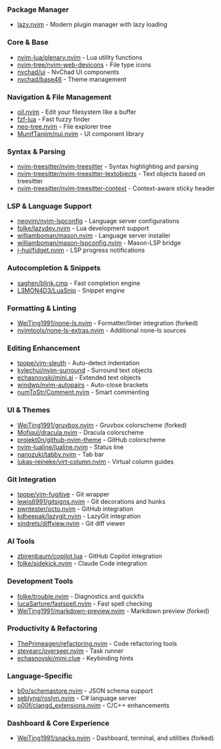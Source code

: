 ### **Package Manager**
- [lazy.nvim](https://github.com/folke/lazy.nvim) - Modern plugin manager with lazy loading

### **Core & Base**
- [nvim-lua/plenary.nvim](https://github.com/nvim-lua/plenary.nvim) - Lua utility functions
- [nvim-tree/nvim-web-devicons](https://github.com/nvim-tree/nvim-web-devicons) - File type icons
- [nvchad/ui](https://github.com/nvchad/ui) - NvChad UI components
- [nvchad/base46](https://github.com/nvchad/base46) - Theme management

### **Navigation & File Management**
- [oil.nvim](https://github.com/stevearc/oil.nvim) - Edit your filesystem like a buffer
- [fzf-lua](https://github.com/ibhagwan/fzf-lua) - Fast fuzzy finder
- [neo-tree.nvim](https://github.com/nvim-neo-tree/neo-tree.nvim) - File explorer tree
- [MunifTanjim/nui.nvim](https://github.com/MunifTanjim/nui.nvim) - UI component library

### **Syntax & Parsing**
- [nvim-treesitter/nvim-treesitter](https://github.com/nvim-treesitter/nvim-treesitter) - Syntax highlighting and parsing
- [nvim-treesitter/nvim-treesitter-textobjects](https://github.com/nvim-treesitter/nvim-treesitter-textobjects) - Text objects based on treesitter
- [nvim-treesitter/nvim-treesitter-context](https://github.com/nvim-treesitter/nvim-treesitter-context) - Context-aware sticky header

### **LSP & Language Support**
- [neovim/nvim-lspconfig](https://github.com/neovim/nvim-lspconfig) - Language server configurations
- [folke/lazydev.nvim](https://github.com/folke/lazydev.nvim) - Lua development support
- [williamboman/mason.nvim](https://github.com/williamboman/mason.nvim) - Language server installer
- [williamboman/mason-lspconfig.nvim](https://github.com/williamboman/mason-lspconfig.nvim) - Mason-LSP bridge
- [j-hui/fidget.nvim](https://github.com/j-hui/fidget.nvim) - LSP progress notifications

### **Autocompletion & Snippets**
- [saghen/blink.cmp](https://github.com/saghen/blink.cmp) - Fast completion engine
- [L3MON4D3/LuaSnip](https://github.com/L3MON4D3/LuaSnip) - Snippet engine

### **Formatting & Linting**
- [WeiTing1991/none-ls.nvim](https://github.com/WeiTing1991/none-ls.nvim) - Formatter/linter integration (forked)
- [nvimtools/none-ls-extras.nvim](https://github.com/nvimtools/none-ls-extras.nvim) - Additional none-ls sources

### **Editing Enhancement**
- [tpope/vim-sleuth](https://github.com/tpope/vim-sleuth) - Auto-detect indentation
- [kylechui/nvim-surround](https://github.com/kylechui/nvim-surround) - Surround text objects
- [echasnovski/mini.ai](https://github.com/echasnovski/mini.ai) - Extended text objects
- [windwp/nvim-autopairs](https://github.com/windwp/nvim-autopairs) - Auto-close brackets
- [numToStr/Comment.nvim](https://github.com/numToStr/Comment.nvim) - Smart commenting

### **UI & Themes**
- [WeiTing1991/gruvbox.nvim](https://github.com/WeiTing1991/gruvbox.nvim) - Gruvbox colorscheme (forked)
- [Mofiqul/dracula.nvim](https://github.com/Mofiqul/dracula.nvim) - Dracula colorscheme
- [projekt0n/github-nvim-theme](https://github.com/projekt0n/github-nvim-theme) - GitHub colorscheme
- [nvim-lualine/lualine.nvim](https://github.com/nvim-lualine/lualine.nvim) - Status line
- [nanozuki/tabby.nvim](https://github.com/nanozuki/tabby.nvim) - Tab bar
- [lukas-reineke/virt-column.nvim](https://github.com/lukas-reineke/virt-column.nvim) - Virtual column guides

### **Git Integration**
- [tpope/vim-fugitive](https://github.com/tpope/vim-fugitive) - Git wrapper
- [lewis6991/gitsigns.nvim](https://github.com/lewis6991/gitsigns.nvim) - Git decorations and hunks
- [pwntester/octo.nvim](https://github.com/pwntester/octo.nvim) - GitHub integration
- [kdheepak/lazygit.nvim](https://github.com/kdheepak/lazygit.nvim) - LazyGit integration
- [sindrets/diffview.nvim](https://github.com/sindrets/diffview.nvim) - Git diff viewer

### **AI Tools**
- [zbirenbaum/copilot.lua](https://github.com/zbirenbaum/copilot.lua) - GitHub Copilot integration
- [folke/sidekick.nvim](https://github.com/folke/sidekick.nvim) - Claude Code integration

### **Development Tools**
- [folke/trouble.nvim](https://github.com/folke/trouble.nvim) - Diagnostics and quickfix
- [lucaSartore/fastspell.nvim](https://github.com/lucaSartore/fastspell.nvim) - Fast spell checking
- [WeiTing1991/markdown-preview.nvim](https://github.com/WeiTing1991/markdown-preview.nvim) - Markdown preview (forked)

### **Productivity & Refactoring**
- [ThePrimeagen/refactoring.nvim](https://github.com/ThePrimeagen/refactoring.nvim) - Code refactoring tools
- [stevearc/overseer.nvim](https://github.com/stevearc/overseer.nvim) - Task runner
- [echasnovski/mini.clue](https://github.com/echasnovski/mini.clue) - Keybinding hints

### **Language-Specific**
- [b0o/schemastore.nvim](https://github.com/b0o/schemastore.nvim) - JSON schema support
- [seblyng/roslyn.nvim](https://github.com/seblyng/roslyn.nvim) - C# language server
- [p00f/clangd_extensions.nvim](https://github.com/p00f/clangd_extensions.nvim) - C/C++ enhancements

### **Dashboard & Core Experience**
- [WeiTing1991/snacks.nvim](https://github.com/WeiTing1991/snacks.nvim) - Dashboard, terminal, and utilities (forked)
